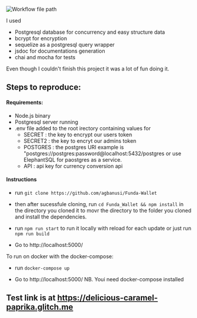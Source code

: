 ![Workflow file path](https://github.com/agbanusi/Funda-Wallet/workflows/test-integration/badge.svg)

I used 
- Postgresql database for concurrency and easy structure data
- bcrypt for encryption
- sequelize as a postgresql query wrapper
- jsdoc for documentations generation
- chai and mocha for tests

Even though I couldn't finish this project it was a lot of fun doing it.

## Steps to reproduce:
#### Requirements:
- Node.js binary
- Postgresql server running
- .env file added to the root irectory containing values for 
  - SECRET  : the key to encrypt our users token
  - SECRET2 : the key to encryt our admins token
  - POSTGRES : the postgres URI example is "postgres://postgres:password@localhost:5432/postgres or use ElephantSQL for paostgres as a service.
  - API : api key for currency conversion api

#### Instructions
- run ```git clone https://github.com/agbanusi/Funda-Wallet```

- then after sucessfule cloning, run ```cd Funda_Wallet && npm install``` in the directory you cloned it to movr the directory to the folder you cloned and install the dependencies.

- run ```npm run start``` to run it locally with reload for each update or just run ```npm run build```

- Go to http://localhost:5000/


To run on docker with the docker-compose: 

- run ```docker-compose up```

- Go to http://localhost:5000/
NB. Youi need docker-compose installed

## Test link is at https://delicious-caramel-paprika.glitch.me